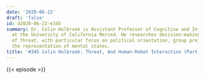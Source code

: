 ```yaml
---
date: '2020-06-22'
draft: 'false'
id: d2020-06-22-e345
summary: Dr. Colin Holbrook is Assistant Professor of Cognitive and Information Sciences
  at the University of California Merced. He researches decision-making under contexts
  of threat, with particular focus on political orientation, group prejudice, and
  the representation of mental states.
title: '#345 Colin Holbrook: Threat, And Human-Robot Interaction (Part 1)'
---
```

{{< episode >}}
